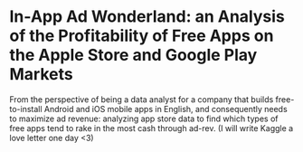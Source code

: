# In-App Ad Wonderland: an Analysis of the Profitability of Free Apps on the Apple Store and Google Play Markets
From the perspective of being a data analyst for a company that builds free-to-install Android and iOS mobile apps in English, and consequently needs to maximize ad revenue: analyzing app store data to find which types of free apps tend to rake in the most cash through ad-rev.
(I will write Kaggle a love letter one day <3)
